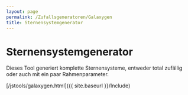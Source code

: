 ```yaml
---
layout: page
permalink: /Zufallsgeneratoren/Galaxygen
title: Sternensystemgenerator
---
```


# Sternensystemgenerator

Dieses Tool generiert komplette Sternensysteme, entweder total zufällig oder auch mit ein paar Rahmenparameter.

[/jstools/galaxygen.html]({{ site.baseurl }}/Include)
